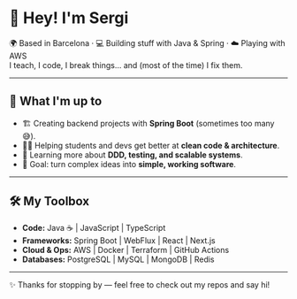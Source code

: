 # 👋 Hey! I'm Sergi

🌍 Based in Barcelona · 💻 Building stuff with Java & Spring · ☁️ Playing with AWS  
I teach, I code, I break things... and (most of the time) I fix them.  

---

## 🚀 What I'm up to
- 🏗️ Creating backend projects with **Spring Boot** (sometimes too many 😅).  
- 👨‍🏫 Helping students and devs get better at **clean code & architecture**.  
- 🌱 Learning more about **DDD, testing, and scalable systems**.  
- 🎯 Goal: turn complex ideas into **simple, working software**.  

---

## 🛠️ My Toolbox
- **Code:** Java ☕ | JavaScript | TypeScript  
- **Frameworks:** Spring Boot | WebFlux | React | Next.js  
- **Cloud & Ops:** AWS | Docker | Terraform | GitHub Actions  
- **Databases:** PostgreSQL | MySQL | MongoDB | Redis  

---

✨ Thanks for stopping by — feel free to check out my repos and say hi!  


